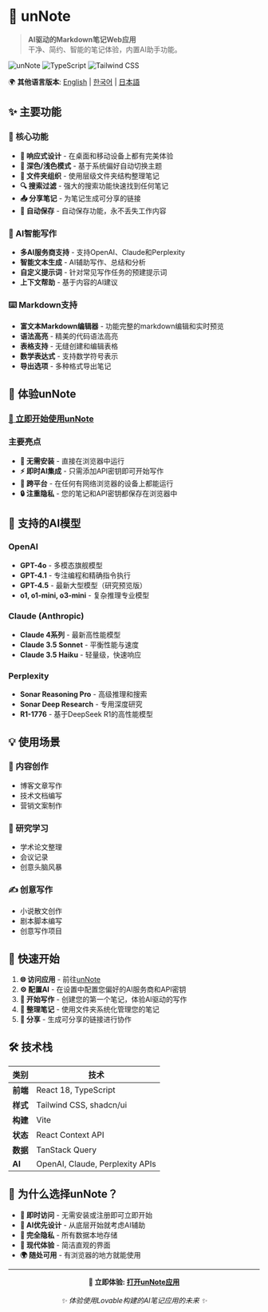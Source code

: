
# 📝 unNote

> **AI驱动的Markdown笔记Web应用**  
> 干净、简约、智能的笔记体验，内置AI助手功能。

![unNote](https://img.shields.io/badge/Built%20with-React-61DAFB?style=flat-square&logo=react&logoColor=white)
![TypeScript](https://img.shields.io/badge/TypeScript-007ACC?style=flat-square&logo=typescript&logoColor=white)
![Tailwind CSS](https://img.shields.io/badge/Tailwind%20CSS-38B2AC?style=flat-square&logo=tailwind-css&logoColor=white)

🌍 **其他语言版本**: [English](README.md) | [한국어](README-KO.md) | [日本語](README-JP.md)

## ✨ 主要功能

### 🎯 核心功能
- **📱 响应式设计** - 在桌面和移动设备上都有完美体验
- **🌙 深色/浅色模式** - 基于系统偏好自动切换主题
- **📂 文件夹组织** - 使用层级文件夹结构整理笔记
- **🔍 搜索过滤** - 强大的搜索功能快速找到任何笔记
- **📤 分享笔记** - 为笔记生成可分享的链接
- **💾 自动保存** - 自动保存功能，永不丢失工作内容

### 🤖 AI智能写作
- **多AI服务商支持** - 支持OpenAI、Claude和Perplexity
- **智能文本生成** - AI辅助写作、总结和分析
- **自定义提示词** - 针对常见写作任务的预建提示词
- **上下文帮助** - 基于内容的AI建议

### ⌨️ Markdown支持
- **富文本Markdown编辑器** - 功能完整的markdown编辑和实时预览
- **语法高亮** - 精美的代码语法高亮
- **表格支持** - 无缝创建和编辑表格
- **数学表达式** - 支持数学符号表示
- **导出选项** - 多种格式导出笔记

## 🚀 体验unNote

### **[🌟 立即开始使用unNote](https://lovable.dev/projects/f54500f3-db78-42bd-9c43-51e1fce1e1c7)**

### 主要亮点
- **🚫 无需安装** - 直接在浏览器中运行
- **⚡ 即时AI集成** - 只需添加API密钥即可开始写作
- **📱 跨平台** - 在任何有网络浏览器的设备上都能运行
- **🔒 注重隐私** - 您的笔记和API密钥都保存在浏览器中

## 🤖 支持的AI模型

### OpenAI
- **GPT-4o** - 多模态旗舰模型
- **GPT-4.1** - 专注编程和精确指令执行
- **GPT-4.5** - 最新大型模型（研究预览版）
- **o1, o1-mini, o3-mini** - 复杂推理专业模型

### Claude (Anthropic)
- **Claude 4系列** - 最新高性能模型
- **Claude 3.5 Sonnet** - 平衡性能与速度
- **Claude 3.5 Haiku** - 轻量级，快速响应

### Perplexity
- **Sonar Reasoning Pro** - 高级推理和搜索
- **Sonar Deep Research** - 专用深度研究
- **R1-1776** - 基于DeepSeek R1的高性能模型

## 💡 使用场景

### 📝 内容创作
- 博客文章写作
- 技术文档编写
- 营销文案制作

### 🔬 研究学习
- 学术论文整理
- 会议记录
- 创意头脑风暴

### ✍️ 创意写作
- 小说散文创作
- 剧本脚本编写
- 创意写作项目

## 🚀 快速开始

1. **🌐 访问应用** - 前往[unNote](https://lovable.dev/projects/f54500f3-db78-42bd-9c43-51e1fce1e1c7)
2. **⚙️ 配置AI** - 在设置中配置您偏好的AI服务商和API密钥
3. **📝 开始写作** - 创建您的第一个笔记，体验AI驱动的写作
4. **📁 整理笔记** - 使用文件夹系统化管理您的笔记
5. **🔗 分享** - 生成可分享的链接进行协作

## 🛠️ 技术栈

| 类别 | 技术 |
|----------|------------|
| **前端** | React 18, TypeScript |
| **样式** | Tailwind CSS, shadcn/ui |
| **构建** | Vite |
| **状态** | React Context API |
| **数据** | TanStack Query |
| **AI** | OpenAI, Claude, Perplexity APIs |

## 🌟 为什么选择unNote？

- **🚀 即时访问** - 无需安装或注册即可立即开始
- **🤖 AI优先设计** - 从底层开始就考虑AI辅助
- **🔐 完全隐私** - 所有数据本地存储
- **💎 现代体验** - 简洁直观的界面
- **🌍 随处可用** - 有浏览器的地方就能使用

---

<div align="center">
  <strong>🔗 立即体验: <a href="https://lovable.dev/projects/f54500f3-db78-42bd-9c43-51e1fce1e1c7">打开unNote应用</a></strong><br><br>
  <em>✨ 体验使用Lovable构建的AI笔记应用的未来 ✨</em>
</div>
